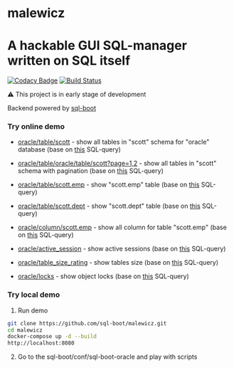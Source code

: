 # malewicz

# A hackable GUI SQL-manager written on SQL itself

[![Codacy Badge](https://api.codacy.com/project/badge/Grade/1b7fb7abccda4a16a4f698f40d3bd4dc)](https://app.codacy.com/app/mgramin/malewicz?utm_source=github.com&utm_medium=referral&utm_content=sql-boot/malewicz&utm_campaign=Badge_Grade_Dashboard)
[![Build Status](https://travis-ci.org/sql-boot/malewicz.svg?branch=master)](https://travis-ci.org/sql-boot/malewicz)

:warning: This project is in early stage of development

Backend powered by [sql-boot](https://github.com/sql-boot/sql-boot)

### Try online demo

- [oracle/table/scott](http://217.73.63.31:8080/#/oracle/table/scott) - show all tables in "scott" schema for "oracle" database (base on [this](https://github.com/sql-boot/sql-boot-oracle/blob/master/database/schema/table/README.md) SQL-query)
- [oracle/table/oracle/table/scott?page=1,2](http://217.73.63.31:8080/#/oracle/table/scott?page=1,2) - show all tables in "scott" schema with pagination (base on [this](https://github.com/sql-boot/sql-boot-oracle/blob/master/database/schema/table/README.md) SQL-query)
- [oracle/table/scott.emp](http://217.73.63.31:8080/#/oracle/table/scott.emp) - show "scott.emp" table (base on [this](https://github.com/sql-boot/sql-boot-oracle/blob/master/database/schema/table/README.md) SQL-query)
- [oracle/table/scott.dept](http://217.73.63.31:8080/#/oracle/table/scott.dept) - show "scott.dept" table (base on [this](https://github.com/sql-boot/sql-boot-oracle/blob/master/database/schema/table/README.md) SQL-query)
- [oracle/column/scott.emp](http://217.73.63.31:8080/#/oracle/column/scott.emp) - show all column for table "scott.emp" (base on [this](https://github.com/sql-boot/sql-boot-oracle/blob/master/database/schema/table/column/README.md) SQL-query)


- [oracle/active_session](http://217.73.63.31:8080/#/oracle/active_session/) - show active sessions (base on [this](https://github.com/sql-boot/sql-boot-oracle/blob/master/database/instance/active_session/README.md) SQL-query)
- [oracle/table_size_rating](http://217.73.63.31:8080/#/oracle/table_size_rating) - show tables size (base on [this](https://github.com/sql-boot/sql-boot-oracle/blob/master/database/storage/tablespace/table_size_rating/README.md) SQL-query)
- [oracle/locks](http://217.73.63.31:8080/#/oracle/locks) - show object locks (base on [this](https://github.com/sql-boot/sql-boot-oracle/blob/master/database/instance/locks/README.md) SQL-query)


### Try local demo

1. Run demo
```bash
git clone https://github.com/sql-boot/malewicz.git
cd malewicz
docker-compose up -d --build
http://localhost:8080
```

2. Go to the sql-boot/conf/sql-boot-oracle and play with scripts
